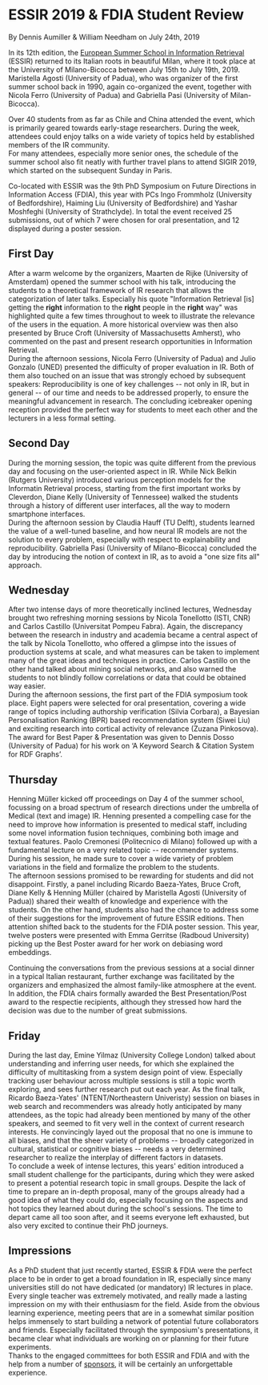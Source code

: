 # ESSIR 2019 & FDIA Student Review
By Dennis Aumiller & William Needham on July 24th, 2019

In its 12th edition, the [European Summer School in Information Retrieval](http://www.ir.disco.unimib.it/essir2019/) (ESSIR) returned to its Italian roots in beautiful Milan, where it took place at the University of Milano-Bicocca between July 15th to July 19th, 2019.
Maristella Agosti (University of Padua), who was organizer of the first summer school back in 1990, again co-organized the event, together with Nicola Ferro (University of Padua) and Gabriella Pasi (University of Milan-Bicocca).

Over 40 students from as far as Chile and China attended the event, which is primarily geared towards early-stage researchers.
During the week, attendees could enjoy talks on a wide variety of topics held by established members of the IR community.<br/>
For many attendees, especially more senior ones, the schedule of the summer school also fit neatly with further travel plans to attend SIGIR 2019, which started on the subsequent Sunday in Paris.


Co-located with ESSIR was the 9th PhD Symposium on Future Directions in Information Access (FDIA), this year with PCs Ingo Frommholz (University of Bedfordshire), Haiming Liu (University of Bedfordshire) and Yashar Moshfeghi (University of Strathclyde). In total the event received 25 submissions, out of which 7 were chosen for oral presentation, and 12 displayed during a poster session.

## First Day
After a warm welcome by the organizers, Maarten de Rijke (University of Amsterdam) opened the summer school with his talk, introducing the students to a theoretical framework of IR research that allows the categorization of later talks. Especially his quote "Information Retrieval [is] getting the **right** information to the **right** people in the **right** way" was highlighted quite a few times throughout to week to illustrate the relevance of the users in the equation.
A more historical overview was then also presented by Bruce Croft (University of Massachusetts Amherst), who commented on the past and present research opportunities in Information Retrieval.<br/>
During the afternoon sessions, Nicola Ferro (University of Padua) and Julio Gonzalo (UNED) presented the difficulty of proper evaluation in IR. Both of them also touched on an issue that was strongly echoed by subsequent speakers: Reproducibility is one of key challenges -- not only in IR, but in general -- of our time and needs to be addressed properly, to ensure the meaningful advancement in research. The concluding icebreaker opening reception provided the perfect way for students to meet each other and the lecturers in a less formal setting.

## Second Day
During the morning session, the topic was quite different from the previous day and focusing on the user-oriented aspect in IR. While Nick Belkin (Rutgers University) introduced various perception models for the Informatin Retrieval process, starting from the first important works by Cleverdon, Diane Kelly (University of Tennessee) walked the students through a history of different user interfaces, all the way to modern smartphone interfaces.<br/>
During the afternoon session by Claudia Hauff (TU Delft), students learned the value of a well-tuned baseline, and how neural IR models are not the solution to every problem, especially with respect to explainability and reproducibility. Gabriella Pasi (University of Milano-Bicocca) concluded the day by introducing the notion of context in IR, as to avoid a "one size fits all" approach.

## Wednesday
After two intense days of more theoretically inclined lectures, Wednesday brought two refreshing morning sessions by Nicola Tonellotto (ISTI, CNR) and Carlos Castillo (Universitat Pompeu Fabra).
Again, the discrepancy between the research in industry and academia became a central aspect of the talk by Nicola Tonellotto, who offered a glimpse into the issues of production systems at scale, and what measures can be taken to implement many of the great ideas and techniques in practice.
Carlos Castillo on the other hand talked about mining social networks, and also warned the students to not blindly follow correlations or data that could be obtained way easier. <br/>
During the afternoon sessions, the first part of the FDIA symposium took place. Eight papers were selected for oral presentation, covering a wide range of topics including authorship verification (Silvia Corbara), a Bayesian Personalisation Ranking (BPR) based recommendation system (Siwei Liu) and exciting research into cortical activity of relevance (Zuzana Pinkosova). The award for Best Paper & Presentation was given to Dennis Dosso (University of Padua) for his work on ‘A Keyword Search & Citation System for RDF Graphs’.

## Thursday
Henning Müller kicked off proceedings on Day 4 of the summer school, focussing on a broad spectrum of research directions under the umbrella of Medical (text and image) IR. Henning presented a compelling case for the need to improve how information is presented to medical staff, including some novel information fusion techniques, combining both image and textual features. Paolo Cremonesi (Politecnico di Milano) followed up with a fundamental lecture on a very related topic -- recommender systems. During his session, he made sure to cover a wide variety of problem variations in the field and formalize the problem to the students.<br/>
The afternoon sessions promised to be rewarding for students and did not disappoint. Firstly, a panel including Ricardo Baeza-Yates, Bruce Croft, Diane Kelly & Henning Müller (chaired by Maristella Agosti (University of Padua)) shared their wealth of knowledge and experience with the students. On the other hand, students also had the chance to address some of their suggestions for the improvement of future ESSIR editions.
Then attention shifted back to the students for the FDIA poster session. This year, twelve posters were presented with Emma Gerritse (Radboud University) picking up the Best Poster award for her work on debiasing word embeddings.

Continuing the conversations from the previous sessions at a social dinner in a typical Italian restaurant, further exchange was facilitated by the organizers and emphasized the almost family-like atmosphere at the event. In addition, the FDIA chairs formally awarded the Best Presentation/Post award to the respectie recipients, although they stressed how hard the decision was due to the number of great submissions.

## Friday
During the last day, Emine Yilmaz (University College London) talked about understanding and inferring user needs, for which she explained the difficulty of multitasking from a system design point of view. Especially tracking user behaviour across multiple sessions is still a topic worth exploring, and sees further research put out each year.
As the final talk, Ricardo Baeza-Yates' (NTENT/Northeastern Univeristy) session on biases in web search and recommenders was already hotly anticipated by many attendees, as the topic had already been mentioned by many of the other speakers, and seemed to fit very well in the context of current research interests. He convincingly layed out the proposal that no one is immune to all biases, and that the sheer variety of problems -- broadly categorized in cultural, statistical or cognitive biases -- needs a very determined researcher to realize the interplay of different factors in datasets. <br/>
To conclude a week of intense lectures, this years' edition introduced a small student challenge for the participants, during which they were asked to present a potential research topic in small groups. Despite the lack of time to prepare an in-depth proposal, many of the groups already had a good idea of what they could do, especially focusing on the aspects and hot topics they learned about during the school's sessions. The time to depart came all too soon after, and it seems everyone left exhausted, but also very excited to continue their PhD journeys.

## Impressions
As a PhD student that just recently started, ESSIR & FDIA were the perfect place to be in order to get a broad foundation in IR, especially since many universities still do not have dedicated (or mandatory) IR lectures in place. Every single teacher was extremely motivated, and really made a lasting impression on my with their enthusiasm for the field.
Aside from the obvious learning experience, meeting peers that are in a somewhat similar position helps immensely to start building a network of potential future collaborators and friends. Especially facilitated through the symposium's presentations, it became clear what individuals are working on or planning for their future experiments.<br/>
Thanks to the engaged committees for both ESSIR and FDIA and with the help from a number of [sponsors](http://www.ir.disco.unimib.it/essir2019/sponsorships/), it will be certainly an unforgettable experience.
